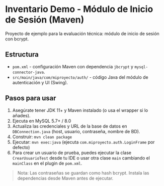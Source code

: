 # Inventario Demo - Módulo de Inicio de Sesión (Maven)

Proyecto de ejemplo para la evaluación técnica: módulo de inicio de sesión con bcrypt.

## Estructura
- `pom.xml` - configuración Maven con dependencia `jbcrypt` y `mysql-connector-java`.
- `src/main/java/com/miproyecto/auth/` - código Java del módulo de autenticación y UI (Swing).

## Pasos para usar
1. Asegúrate tener JDK 11+ y Maven instalado (o usa el wrapper si lo añades).
2. Ejecuta en MySQL 5.7+ / 8.0
3. Actualiza las credenciales y URL de la base de datos en `DBConnection.java` (host, usuario, contraseña, nombre de BD).
4. Construir: `mvn clean package`
5. Ejecutar: `mvn exec:java` (ejecuta `com.miproyecto.auth.LoginFrame` por defecto)
6. Para crear un usuario de prueba, puedes ejecutar la clase `CrearUsuarioTest` desde tu IDE o usar otra clase `main` cambiando el `mainClass` en el plugin de `pom.xml`.

> Nota: Las contraseñas se guardan como hash bcrypt. Instala las dependencias desde Maven antes de ejecutar.


